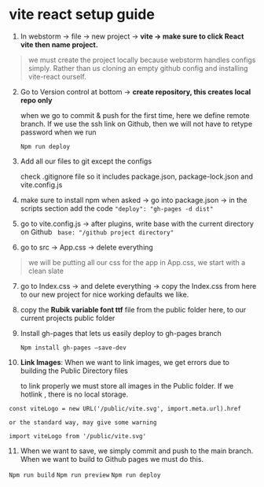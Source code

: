 
# vite react setup guide

1) In webstorm -> file -> new project -> **vite -> make sure to click React vite then name project.**


>we must create the project locally because
>webstorm handles configs simply. Rather than us cloning an empty github config and installing vite-react ourself. 


2) Go to Version control at bottom -> **create repository, this creates local repo only**
    
    when we go to commit & push for the first time, here we define remote branch. If we use the ssh 
   link on Github, then we will not have to retype password when we run 
   
   `Npm run deploy`    


3) Add all our files to git except the configs

    check .gitignore file so it includes package.json, package-lock.json and vite.config.js


4) make sure to install npm when asked -> go into package.json -> in the scripts section add the code
`"deploy": "gh-pages -d dist"`


5) go to vite.config.js -> after plugins, write base with the current directory on Github
` base: "/github project directory"`


6) go to src -> App.css -> delete everything

>we will be putting all our css for the app in App.css, we start with a clean slate

7) go to Index.css -> and delete everything -> copy the Index.css from here to our new project for nice working defaults we like.


8) copy the **Rubik variable font ttf** file from the public folder here, to our current projects public folder


9) Install gh-pages that lets us easily deploy to gh-pages branch
    
   `Npm install gh-pages –save-dev`


10) **Link Images**: When we want to link images, we get errors due to building the Public Directory files 

    to link properly we must store all images in the Public folder. If we hotlink , there is no local storage.

   `const viteLogo = new URL('/public/vite.svg', import.meta.url).href`

    or the standard way, may give some warning
   
   `import viteLogo from '/public/vite.svg'`
   
   
11) When we want to save, we simply commit and push to the main branch. When we want to build to 
    Github pages we must do this.
   
   `Npm run build`
    `Npm run preview`
    `Npm run deploy`